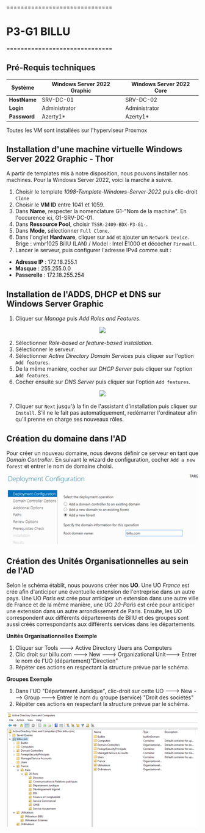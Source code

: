 ==============================

# P3-G1 BILLU

==============================

## Pré-Requis techniques

| **Système**  | **Windows Server 2022 Graphic** | **Windows Server 2022 Core** |
| ------------ | ------------------------------- | ---------------------------- |
| **HostName** | SRV-DC-01                       | SRV-DC-02                    |
| **Login**    | Administrator                   | Administrator                |
| **Password** | Azerty1\*                       | Azerty1\*                    |

Toutes les VM sont installées sur l'hyperviseur Proxmox

## Installation d'une machine virtuelle Windows Server 2022 Graphic - Thor

A partir de templates mis à notre disposition, nous pouvons installer nos machines. Pour la Windows Server 2022, voici la marche à suivre.

1. Choisir le template _1098-Template-Windows-Server-2022_ puis clic-droit `Clone`
2. Choisir le **VM ID** entre 1041 et 1059.
3. Dans **Name**, respecter la nomenclature G1-"Nom de la machine". En l'occurence ici, G1-SRV-DC-01.
4. Dans **Ressource Pool**, choisir `TSSR-2409-BDX-P3-G1-`.
5. Dans **Mode**, sélectionner `Full Clone`.
6. Dans l'onglet **Hardware**, cliquer sur `Add` et ajouter un `Network Device`. Brige : vmbr1025 BillU (LAN) / Model : Intel E1000 et décocher `Firewall`.
7. Lancer le serveur, puis configurer l'adresse IPv4 comme suit :

- **Adresse IP** : 172.18.255.1
- **Masque** : 255.255.0.0
- **Passerelle** : 172.18.255.254

## Installation de l'ADDS, DHCP et DNS sur Windows Server Graphic

1. Cliquer sur _Manage_ puis _Add Roles and Features_.
<P ALIGN="center"><IMG src="..\Ressources\Annexes S02\Capture d'écran 2024-11-28 140642.png" width=500></P>

2. Sélectionner _Role-based or feature-based installation_.
3. Sélectionner le serveur.
4. Sélectionner _Active Directory Domain Services_ puis cliquer sur l'option `Add features`.
5. De la même manière, cocher sur _DHCP Server_ puis cliquer sur l'option `Add features`.
6. Cocher ensuite sur _DNS Server_ puis cliquer sur l'option `Add features`.

<P ALIGN="center"><IMG src="..\Ressources\Annexes S02\Capture d'écran 2024-11-28 142055.png" width=500></P>

7. Cliquer sur `Next` jusqu'à la fin de l'assistant d'installation puis cliquer sur `Install`. S'il ne le fait pas automatiquement, redémarrer l'ordinateur afin qu'il prenne en charge ses nouveaux rôles.

## Création du domaine dans l'AD

Pour créer un nouveau domaine, nous devons définir ce serveur en tant que _Domain Controller_. En suivant le wizard de configuration, cocher `Add a new forest` et entrer le nom de domaine choisi.

<P ALIGN="center"><IMG src="..\Ressources\Annexes S02\Capture_forest.png" width=500></P>

## Création des Unités Organisationnelles au sein de l'AD

Selon le schéma établit, nous pouvons créer nos **UO**. Une UO _France_ est crée afin d'anticiper une éventuelle extension de l'entreprise dans un autre pays. Une UO _Paris_ est crée pour anticiper un extension dans une autre ville de France et de la même manière, une UO _20-Paris_ est crée pour anticiper une extension dans un autre arrondissement de Paris. Ensuite, les UO correspondent aux différents départements de BillU et des groupes sont aussi créés correspondants aux différents services dans les départements.

**Unités Organisationnelles Exemple**

1. Cliquer sur Tools ---> Active Directory Users ans Computers
2. Clic droit sur billu.com ---> New ---> Organizational Unit---> Entrer le nom de l'UO (département)"Direction"
3. Répéter ces actions en respectant la structure prévue par le schéma.

**Groupes Exemple**

1. Dans l'UO "Département Juridique", clic-droit sur cette UO ---> New ---> Group ---> Entrer le nom du groupe (service) "Droit des sociétés"
2. Répéter ces actions en respectant la structure prévue par le schéma.

<P ALIGN="center"><IMG src="..\Ressources\Annexes S02\Capture_UO_AD.png" width=500></P>
